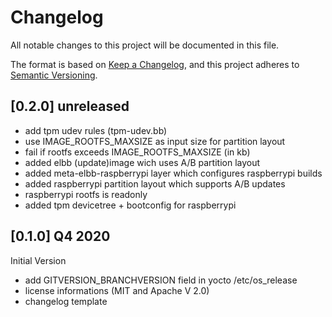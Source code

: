 # Changelog

All notable changes to this project will be documented in this file.

The format is based on [Keep a Changelog](https://keepachangelog.com/en/1.0.0/),
and this project adheres to [Semantic Versioning](https://semver.org/spec/v2.0.0.html).

## [0.2.0] unreleased

- add tpm udev rules (tpm-udev.bb)
- use IMAGE_ROOTFS_MAXSIZE as input size for partition layout
- fail if rootfs exceeds IMAGE_ROOTFS_MAXSIZE (in kb)
- added elbb (update)image wich uses A/B partition layout
- added meta-elbb-raspberrypi layer which configures raspberrypi builds
- added raspberrypi partition layout which supports A/B updates
- raspberrypi rootfs is readonly
- added tpm devicetree + bootconfig for raspberrypi

## [0.1.0] Q4 2020

Initial Version

- add GITVERSION_BRANCHVERSION field in yocto /etc/os_release
- license informations (MIT and Apache V 2.0)
- changelog template
